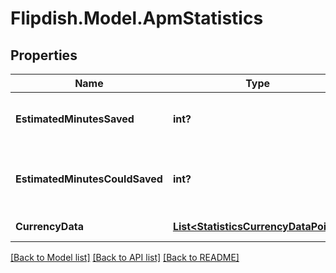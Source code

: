 # Flipdish.Model.ApmStatistics
## Properties

Name | Type | Description | Notes
------------ | ------------- | ------------- | -------------
**EstimatedMinutesSaved** | **int?** | Total amount of time spent with APM | [optional] 
**EstimatedMinutesCouldSaved** | **int?** | Total amount of time that could be saved | [optional] 
**CurrencyData** | [**List&lt;StatisticsCurrencyDataPoint&gt;**](StatisticsCurrencyDataPoint.md) | Currency based data | [optional] 

[[Back to Model list]](../README.md#documentation-for-models) [[Back to API list]](../README.md#documentation-for-api-endpoints) [[Back to README]](../README.md)

